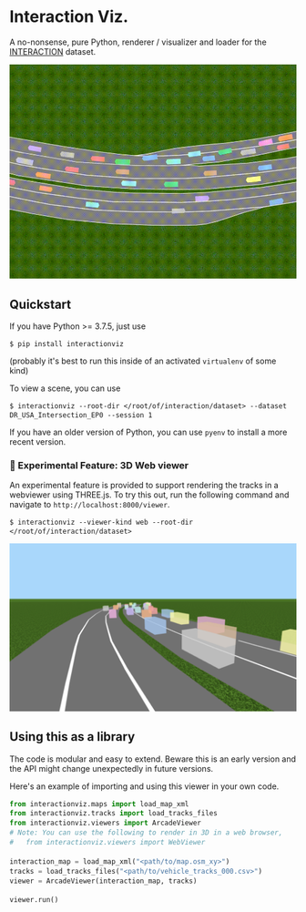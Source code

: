 # Interaction Viz.

A no-nonsense, pure Python, renderer / visualizer and loader for the [INTERACTION](http://interaction-dataset.com/) dataset.

![Demo](https://raw.githubusercontent.com/rosshemsley/interactionviz/master/demo/output.gif)


## Quickstart
If you have Python >= 3.7.5, just use
```
$ pip install interactionviz
```
(probably it's best to run this inside of an activated `virtualenv` of some kind)

To view a scene, you can use
```
$ interactionviz --root-dir </root/of/interaction/dataset> --dataset DR_USA_Intersection_EP0 --session 1
```

If you have an older version of Python, you can use `pyenv` to install a more recent version.

### 🧪 Experimental Feature: 3D Web viewer
An experimental feature is provided to support rendering the tracks in a webviewer using THREE.js.
To try this out, run the following command and navigate to `http://localhost:8000/viewer`.
```
$ interactionviz --viewer-kind web --root-dir </root/of/interaction/dataset>
```

![Demo](https://raw.githubusercontent.com/rosshemsley/interactionviz/master/demo/webview_demo.png)


## Using this as a library
The code is modular and easy to extend. Beware this is an early version and the API
might change unexpectedly in future versions.

Here's an example of importing and using this viewer in your own code.

```python
from interactionviz.maps import load_map_xml
from interactionviz.tracks import load_tracks_files
from interactionviz.viewers import ArcadeViewer
# Note: You can use the following to render in 3D in a web browser,
#   from interactionviz.viewers import WebViewer

interaction_map = load_map_xml("<path/to/map.osm_xy>")
tracks = load_tracks_files("<path/to/vehicle_tracks_000.csv>")
viewer = ArcadeViewer(interaction_map, tracks)

viewer.run()
```
